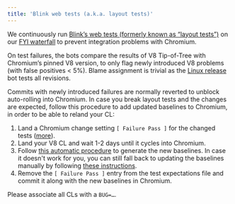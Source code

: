 ```yaml
---
title: 'Blink web tests (a.k.a. layout tests)'
---
```

We continuously run [Blink’s web tests (formerly known as “layout tests”)](https://chromium.googlesource.com/chromium/src/+/master/docs/testing/web_tests.md) on our [FYI waterfall](https://ci.chromium.org/p/v8/g/fyi/console?branch=master) to prevent integration problems with Chromium.

On test failures, the bots compare the results of V8 Tip-of-Tree with Chromium’s pinned V8 version, to only flag newly introduced V8 problems (with false positives < 5%). Blame assignment is trivial as the [Linux release](https://ci.chromium.org/p/v8/builders/luci.v8.ci/V8-Blink%20Linux%2064) bot tests all revisions.

Commits with newly introduced failures are normally reverted to unblock auto-rolling into Chromium. In case you break layout tests and the changes are expected, follow this procedure to add updated baselines to Chromium, in order to be able to reland your CL:

1. Land a Chromium change setting `[ Failure Pass ]` for the changed tests ([more](https://chromium.googlesource.com/chromium/src/+/master/docs/testing/web_test_expectations.md#updating-the-expectations-files)).
1. Land your V8 CL and wait 1-2 days until it cycles into Chromium.
1. Follow [this automatic procedure](https://chromium.googlesource.com/chromium/src/+/master/docs/testing/web_test_expectations.md#how-to-rebaseline) to generate the new baselines. In case it doesn't work for you, you can still fall back to updating the baselines manually by following [these instructions](https://chromium.googlesource.com/chromium/src/+/master/docs/testing/web_tests.md#Rebaselining-Web-Tests).
1. Remove the `[ Failure Pass ]` entry from the test expectations file and commit it along with the new baselines in Chromium.

Please associate all CLs with a `BUG=…`.
